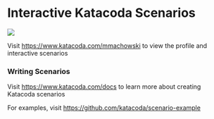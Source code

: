 # Interactive Katacoda Scenarios

[![](http://shields.katacoda.com/katacoda/mmachowski/count.svg)](https://www.katacoda.com/mmachowski "Get your profile on Katacoda.com")

Visit https://www.katacoda.com/mmachowski to view the profile and interactive scenarios

### Writing Scenarios
Visit https://www.katacoda.com/docs to learn more about creating Katacoda scenarios

For examples, visit https://github.com/katacoda/scenario-example
